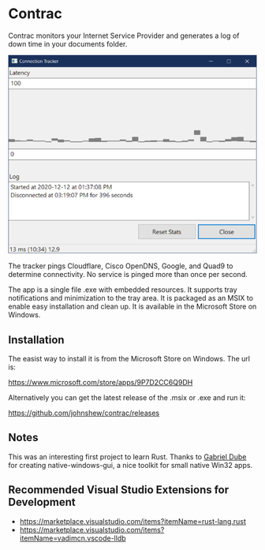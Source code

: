 # Contrac

Contrac monitors your Internet Service Provider and generates a log of down time in your documents folder.

![](contrac.png?raw=true)

The tracker pings Cloudflare, Cisco OpenDNS, Google, and Quad9 to determine connectivity. No service is pinged more than once per second.  

The app is a single file .exe with embedded resources. It supports tray notifications and minimization to the tray area.  It is packaged as an MSIX to enable easy installation and clean up.  It is available in the Microsoft Store on Windows.

## Installation

The easist way to install it is from the Microsoft Store on Windows.  The url is:

https://www.microsoft.com/store/apps/9P7D2CC6Q9DH

Alternatively you can get the latest release of the .msix or .exe and run it:

https://github.com/johnshew/contrac/releases

## Notes

This was an interesting first project to learn Rust. Thanks to [Gabriel Dube](https://github.com/gabdube) for creating native-windows-gui, a nice toolkit for small native Win32 apps.

## Recommended Visual Studio Extensions for Development

* https://marketplace.visualstudio.com/items?itemName=rust-lang.rust
* https://marketplace.visualstudio.com/items?itemName=vadimcn.vscode-lldb
